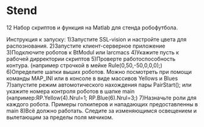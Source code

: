 ﻿Stend
=====
12
Набор скриптов и функция на Matlab для стенда робофутбола.

Инструкция к запуску:
1)Запустите SSL-vision и настройте цвета для распознования.
2)Запустите клиент-серверное приложение
3)Подключите роботов к BtModul или larcmacs
4)Укажите пусть к рабочей дирректории скриптов 
5)Проверте работоспособность контура. (например строчкой в мейке Rule(0,50,-50,0,0,0);)
6)Определите шапки выших роботов. Можно посмотреть при помощи команды MAP_INI или в консоле в виде массивов Yellows и Blues
7)запустите режим автомотического нахождения пары PairStart(); или укажите номера контроля роботов в шапке main (например:RP.Yellow(4).Nrul=1; RP.Blue(6).Nrul=3;)
7)Назначьте роли для каждого робота. Примеры голкиперов и нападающих предоставленны в main
8)Всё должно работать. Следите за изменяющимся освещением и вылетающим за пределы поля мячиком.